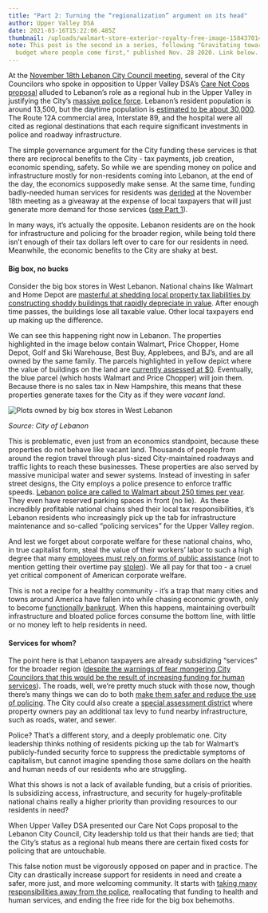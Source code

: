 ```yaml
---
title: "Part 2: Turning the “regionalization” argument on its head"
author: Upper Valley DSA
date: 2021-03-16T15:22:06.485Z
thumbnail: /uploads/walmart-store-exterior-royalty-free-image-1584370149.jpeg
note: This post is the second in a series, following "Gravitating towards a City
  budget where people come first," published Nov. 28 2020. Link below.
---
```

At the [November 18th Lebanon City Council meeting](https://lebanonnh.civicclerk.com/Web/Player.aspx?id=23&key=-1&mod=-1&mk=-1&nov=0https://lebanonnh.civicclerk.com/Web/Player.aspx?id=23&key=-1&mod=-1&mk=-1&nov=0), several of the City Councilors who spoke in opposition to Upper Valley DSA’s [Care Not Cops proposal](https://uppervalleydsa.org/care-not-cops) alluded to Lebanon’s role as a regional hub in the Upper Valley in justifying the City’s [massive police force](https://www.nhpr.org/post/how-much-does-your-community-spend-police). Lebanon’s resident population is around 13,500, but the daytime population is [estimated to be about 30,000](https://lebanonnh.gov/683/About-Lebanon). The Route 12A commercial area, Interstate 89, and the hospital were all cited as regional destinations that each require significant investments in police and roadway infrastructure. 

The simple governance argument for the City funding these services is that there are reciprocal benefits to the City - tax payments, job creation, economic spending, safety. So while we are spending money on police and infrastructure mostly for non-residents coming into Lebanon, at the end of the day, the economics supposedly make sense. At the same time, funding badly-needed human services for residents was [derided](https://www.youtube.com/watch?v=Uu4Vx-c1PHs&feature=youtu.be&fbclid=IwAR0mYhsgjCX-kvzePqMk4M1olB_sjQp4zdqtT9zjX9tZd8wsUvRRJEOPXfI) at the November 18th meeting as a giveaway at the expense of local taxpayers that will just generate more demand for those services ([see Part 1](https://uppervalleydsa.org/blog/2020-11-29-gravitating-towards-a-city-budget-where-people-come-first/)).

In many ways, it’s actually the opposite. Lebanon residents are on the hook for infrastructure and policing for the broader region, while being told there isn’t enough of their tax dollars left over to care for our residents in need. Meanwhile, the economic benefits to the City are shaky at best.

#### Big box, no bucks

Consider the big box stores in West Lebanon. National chains like Walmart and Home Depot are [masterful at shedding local property tax liabilities by constructing shoddy buildings that rapidly depreciate in value](https://www.strongtowns.org/journal/2016/3/3/the-walmart-trophy). After enough time passes, the buildings lose all taxable value. Other local taxpayers end up making up the difference.

We can see this happening right now in Lebanon. The properties highlighted in the image below contain Walmart, Price Chopper, Home Depot, Golf and Ski Warehouse, Best Buy, Applebees, and BJ’s, and are all owned by the same family. The parcels highlighted in yellow depict where the value of buildings on the land are [currently assessed at $0](https://lebanonnh.mapgeo.io/datasets/properties?abuttersDistance=300&basemap=2015-aerial-image&latlng=43.623357%2C-72.326848&previewId=128-3&zoom=16). Eventually, the blue parcel (which hosts Walmart and Price Chopper) will join them. Because there is no sales tax in New Hampshire, this means that these properties generate taxes for the City as if they were *vacant land*. 

![Plots owned by big box stores in West Lebanon](/uploads/leb.png)

*Source: City of Lebanon*

This is problematic, even just from an economics standpoint, because these properties do not behave like vacant land. Thousands of people from around the region travel through plus-sized City-maintained roadways and traffic lights to reach these businesses. These properties are also served by massive municipal water and sewer systems. Instead of investing in safer street designs, the City employs a police presence to enforce traffic speeds. [Lebanon police are called to Walmart about 250 times per year](https://www.vnews.com/West-Lebanon-Walmart-puts-up-new-law-enforcement-only-parking-31640247). They even have reserved parking spaces in front (no lie).  As these incredibly profitable national chains shed their local tax responsibilities, it’s Lebanon residents who increasingly pick up the tab for infrastructure maintenance and so-called “policing services” for the Upper Valley region.

And lest we forget about corporate welfare for these national chains, who, in true capitalist form, steal the value of their workers’ labor to such a high degree that many [employees must rely on forms of public assistance](https://www.thenation.com/article/archive/walmart-wages-are-the-main-reason-people-depend-on-food-stamps/) (not to mention getting their overtime pay [stolen](https://www.overtimepaylaws.org/pennsylvania-walmart-employees-win-224-million-wage-theft-lawsuit/)). We all pay for that too - a cruel yet critical component of American corporate welfare. 

This is not a recipe for a healthy community - it’s a trap that many cities and towns around America have fallen into while chasing economic growth, only to become [functionally bankrupt](https://www.strongtowns.org/the-growth-ponzi-scheme). When this happens, maintaining overbuilt infrastructure and bloated police forces consume the bottom line, with little or no money left to help residents in need.

#### Services for whom?

The point here is that Lebanon taxpayers are already subsidizing “services” for the broader region ([despite the warnings of fear mongering City Councilors that this would be the result of increasing funding for human services](https://www.youtube.com/watch?v=Uu4Vx-c1PHs&feature=youtu.be&fbclid=IwAR0mYhsgjCX-kvzePqMk4M1olB_sjQp4zdqtT9zjX9tZd8wsUvRRJEOPXfI)). The roads, well, we’re pretty much stuck with those now, though there’s many things we can do to both [make them safer and reduce the use of policing](https://www.strongtowns.org/journal/2017/10/31/the-routine-traffic-stop). The City could also create a [special assessment district](https://www.gencourt.state.nh.us/rsa/html/III/52-A/52-A-mrg.htm) where property owners pay an additional tax levy to fund nearby infrastructure, such as roads, water, and sewer. 

Police? That’s a different story, and a deeply problematic one. City leadership thinks nothing of residents picking up the tab for Walmart’s publicly-funded security force to suppress the predictable symptoms of capitalism, but cannot imagine spending those same dollars on the health and human needs of our residents who are struggling. 

What this shows is not a lack of available funding, but a crisis of priorities. Is subsidizing access, infrastructure, and security for hugely-profitable national chains really a higher priority than providing resources to our residents in need? 

When Upper Valley DSA presented our Care Not Cops proposal to the Lebanon City Council, City leadership told us that their hands are tied; that the City’s status as a regional hub means there are certain fixed costs for policing that are untouchable. 

This false notion must be vigorously opposed on paper and in practice. The City can drastically increase support for residents in need and create a safer, more just, and more welcoming community. It starts with [taking many responsibilities away from the police](https://uppervalleydsa.org/care-not-cops), reallocating that funding to health and human services, and ending the free ride for the big box behemoths.